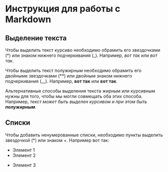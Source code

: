 # Инструкция для работы с Markdown

## Выделение текста

Чтобы выделить текст курсиво необходимо обрамить его звездочками (*) или знаком нижнего подчеркивания (_). Например, *вот так* или _вот так_.

Чтобы выделить текст полужирным необходимо обрамить его двойными звездочками (**) или двойным знаком нижнего подчеркивания (__).
Например, **вот так** или __вот так__.

Альтернативные способы выделения текста жирным или курсивным нужны для того, чтобы мы могли совмещать оба этих способа. Например, _текст может быть выделен курсивом и при этом быть **полужирным**_.

## Списки 


Чтобы добавить ненумерованные списки, необходимо пункты выделить звездочкой (*) или знаком +.
Например вот так: 
* Элемент 1
* Элемент 2
+ Элемент 3

